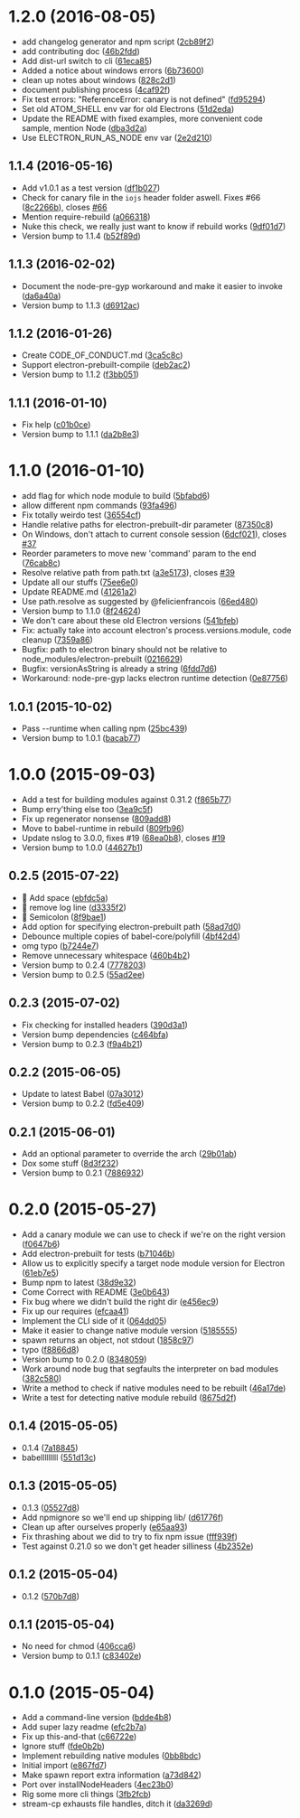 <a name="1.2.0"></a>
# 1.2.0 (2016-08-05)

* add changelog generator and npm script ([2cb89f2](https://github.com/paulcbetts/electron-rebuild/commit/2cb89f2))
* add contributing doc ([46b2fdd](https://github.com/paulcbetts/electron-rebuild/commit/46b2fdd))
* Add dist-url switch to cli ([61eca85](https://github.com/paulcbetts/electron-rebuild/commit/61eca85))
* Added a notice about windows errors ([6b73600](https://github.com/paulcbetts/electron-rebuild/commit/6b73600))
* clean up notes about windows ([828c2d1](https://github.com/paulcbetts/electron-rebuild/commit/828c2d1))
* document publishing process ([4caf92f](https://github.com/paulcbetts/electron-rebuild/commit/4caf92f))
* Fix test errors: "ReferenceError: canary is not defined" ([fd95294](https://github.com/paulcbetts/electron-rebuild/commit/fd95294))
* Set old ATOM_SHELL env var for old Electrons ([51d2eda](https://github.com/paulcbetts/electron-rebuild/commit/51d2eda))
* Update the README with fixed examples, more convenient code sample, mention Node ([dba3d2a](https://github.com/paulcbetts/electron-rebuild/commit/dba3d2a))
* Use ELECTRON_RUN_AS_NODE env var ([2e2d210](https://github.com/paulcbetts/electron-rebuild/commit/2e2d210))



<a name="1.1.4"></a>
## 1.1.4 (2016-05-16)

* Add v1.0.1 as a test version ([df1b027](https://github.com/paulcbetts/electron-rebuild/commit/df1b027))
* Check for canary file in the `iojs` header folder aswell.  Fixes #66 ([8c2266b](https://github.com/paulcbetts/electron-rebuild/commit/8c2266b)), closes [#66](https://github.com/paulcbetts/electron-rebuild/issues/66)
* Mention require-rebuild ([a066318](https://github.com/paulcbetts/electron-rebuild/commit/a066318))
* Nuke this check, we really just want to know if rebuild works ([9df01d7](https://github.com/paulcbetts/electron-rebuild/commit/9df01d7))
* Version bump to 1.1.4 ([b52f89d](https://github.com/paulcbetts/electron-rebuild/commit/b52f89d))



<a name="1.1.3"></a>
## 1.1.3 (2016-02-02)

* Document the node-pre-gyp workaround and make it easier to invoke ([da6a40a](https://github.com/paulcbetts/electron-rebuild/commit/da6a40a))
* Version bump to 1.1.3 ([d6912ac](https://github.com/paulcbetts/electron-rebuild/commit/d6912ac))



<a name="1.1.2"></a>
## 1.1.2 (2016-01-26)

* Create CODE_OF_CONDUCT.md ([3ca5c8c](https://github.com/paulcbetts/electron-rebuild/commit/3ca5c8c))
* Support electron-prebuilt-compile ([deb2ac2](https://github.com/paulcbetts/electron-rebuild/commit/deb2ac2))
* Version bump to 1.1.2 ([f3bb051](https://github.com/paulcbetts/electron-rebuild/commit/f3bb051))



<a name="1.1.1"></a>
## 1.1.1 (2016-01-10)

* Fix help ([c01b0ce](https://github.com/paulcbetts/electron-rebuild/commit/c01b0ce))
* Version bump to 1.1.1 ([da2b8e3](https://github.com/paulcbetts/electron-rebuild/commit/da2b8e3))



<a name="1.1.0"></a>
# 1.1.0 (2016-01-10)

* add flag for which node module to build ([5bfabd6](https://github.com/paulcbetts/electron-rebuild/commit/5bfabd6))
* allow different npm commands ([93fa496](https://github.com/paulcbetts/electron-rebuild/commit/93fa496))
* Fix totally weirdo test ([36554cf](https://github.com/paulcbetts/electron-rebuild/commit/36554cf))
* Handle relative paths for electron-prebuilt-dir parameter ([87350c8](https://github.com/paulcbetts/electron-rebuild/commit/87350c8))
* On Windows, don't attach to current console session ([6dcf021](https://github.com/paulcbetts/electron-rebuild/commit/6dcf021)), closes [#37](https://github.com/paulcbetts/electron-rebuild/issues/37)
* Reorder parameters to move new 'command' param to the end ([76cab8c](https://github.com/paulcbetts/electron-rebuild/commit/76cab8c))
* Resolve relative path from path.txt ([a3e5173](https://github.com/paulcbetts/electron-rebuild/commit/a3e5173)), closes [#39](https://github.com/paulcbetts/electron-rebuild/issues/39)
* Update all our stuffs ([75ee6e0](https://github.com/paulcbetts/electron-rebuild/commit/75ee6e0))
* Update README.md ([41261a2](https://github.com/paulcbetts/electron-rebuild/commit/41261a2))
* Use path.resolve as suggested by @felicienfrancois ([66ed480](https://github.com/paulcbetts/electron-rebuild/commit/66ed480))
* Version bump to 1.1.0 ([8f24624](https://github.com/paulcbetts/electron-rebuild/commit/8f24624))
* We don't care about these old Electron versions ([541bfeb](https://github.com/paulcbetts/electron-rebuild/commit/541bfeb))
* Fix: actually take into account electron's process.versions.module, code cleanup ([7359a86](https://github.com/paulcbetts/electron-rebuild/commit/7359a86))
* Bugfix: path to electron binary should not be relative to node_modules/electron-prebuilt ([0216629](https://github.com/paulcbetts/electron-rebuild/commit/0216629))
* Bugfix: versionAsString is already a string ([6fdd7d6](https://github.com/paulcbetts/electron-rebuild/commit/6fdd7d6))
* Workaround: node-pre-gyp lacks electron runtime detection ([0e87756](https://github.com/paulcbetts/electron-rebuild/commit/0e87756))



<a name="1.0.1"></a>
## 1.0.1 (2015-10-02)

* Pass --runtime when calling npm ([25bc439](https://github.com/paulcbetts/electron-rebuild/commit/25bc439))
* Version bump to 1.0.1 ([bacab77](https://github.com/paulcbetts/electron-rebuild/commit/bacab77))



<a name="1.0.0"></a>
# 1.0.0 (2015-09-03)

* Add a test for building modules against 0.31.2 ([f865b77](https://github.com/paulcbetts/electron-rebuild/commit/f865b77))
* Bump erry'thing else too ([3ea9c5f](https://github.com/paulcbetts/electron-rebuild/commit/3ea9c5f))
* Fix up regenerator nonsense ([809add8](https://github.com/paulcbetts/electron-rebuild/commit/809add8))
* Move to babel-runtime in rebuild ([809fb96](https://github.com/paulcbetts/electron-rebuild/commit/809fb96))
* Update nslog to 3.0.0, fixes #19 ([68ea0b8](https://github.com/paulcbetts/electron-rebuild/commit/68ea0b8)), closes [#19](https://github.com/paulcbetts/electron-rebuild/issues/19)
* Version bump to 1.0.0 ([44627b1](https://github.com/paulcbetts/electron-rebuild/commit/44627b1))



<a name="0.2.5"></a>
## 0.2.5 (2015-07-22)

* :art: Add space ([ebfdc5a](https://github.com/paulcbetts/electron-rebuild/commit/ebfdc5a))
* :art: remove log line ([d3335f2](https://github.com/paulcbetts/electron-rebuild/commit/d3335f2))
* :art: Semicolon ([8f9bae1](https://github.com/paulcbetts/electron-rebuild/commit/8f9bae1))
* Add option for specifying electron-prebuilt path ([58ad7d0](https://github.com/paulcbetts/electron-rebuild/commit/58ad7d0))
* Debounce multiple copies of babel-core/polyfill ([4bf42d4](https://github.com/paulcbetts/electron-rebuild/commit/4bf42d4))
* omg typo ([b7244e7](https://github.com/paulcbetts/electron-rebuild/commit/b7244e7))
* Remove unnecessary whitespace ([460b4b2](https://github.com/paulcbetts/electron-rebuild/commit/460b4b2))
* Version bump to 0.2.4 ([7778203](https://github.com/paulcbetts/electron-rebuild/commit/7778203))
* Version bump to 0.2.5 ([55ad2ee](https://github.com/paulcbetts/electron-rebuild/commit/55ad2ee))



<a name="0.2.3"></a>
## 0.2.3 (2015-07-02)

* Fix checking for installed headers ([390d3a1](https://github.com/paulcbetts/electron-rebuild/commit/390d3a1))
* Version bump dependencies ([c464bfa](https://github.com/paulcbetts/electron-rebuild/commit/c464bfa))
* Version bump to 0.2.3 ([f9a4b21](https://github.com/paulcbetts/electron-rebuild/commit/f9a4b21))



<a name="0.2.2"></a>
## 0.2.2 (2015-06-05)

* Update to latest Babel ([07a3012](https://github.com/paulcbetts/electron-rebuild/commit/07a3012))
* Version bump to 0.2.2 ([fd5e409](https://github.com/paulcbetts/electron-rebuild/commit/fd5e409))



<a name="0.2.1"></a>
## 0.2.1 (2015-06-01)

* Add an optional parameter to override the arch ([29b01ab](https://github.com/paulcbetts/electron-rebuild/commit/29b01ab))
* Dox some stuff ([8d3f232](https://github.com/paulcbetts/electron-rebuild/commit/8d3f232))
* Version bump to 0.2.1 ([7886932](https://github.com/paulcbetts/electron-rebuild/commit/7886932))



<a name="0.2.0"></a>
# 0.2.0 (2015-05-27)

* Add a canary module we can use to check if we're on the right version ([f0647b6](https://github.com/paulcbetts/electron-rebuild/commit/f0647b6))
* Add electron-prebuilt for tests ([b71046b](https://github.com/paulcbetts/electron-rebuild/commit/b71046b))
* Allow us to explicitly specify a target node module version for Electron ([61eb7e5](https://github.com/paulcbetts/electron-rebuild/commit/61eb7e5))
* Bump npm to latest ([38d9e32](https://github.com/paulcbetts/electron-rebuild/commit/38d9e32))
* Come Correct with README ([3e0b643](https://github.com/paulcbetts/electron-rebuild/commit/3e0b643))
* Fix bug where we didn't build the right dir ([e456ec9](https://github.com/paulcbetts/electron-rebuild/commit/e456ec9))
* Fix up our requires ([efcaa41](https://github.com/paulcbetts/electron-rebuild/commit/efcaa41))
* Implement the CLI side of it ([064dd05](https://github.com/paulcbetts/electron-rebuild/commit/064dd05))
* Make it easier to change native module version ([5185555](https://github.com/paulcbetts/electron-rebuild/commit/5185555))
* spawn returns an object, not stdout ([1858c97](https://github.com/paulcbetts/electron-rebuild/commit/1858c97))
* typo ([f8866d8](https://github.com/paulcbetts/electron-rebuild/commit/f8866d8))
* Version bump to 0.2.0 ([8348059](https://github.com/paulcbetts/electron-rebuild/commit/8348059))
* Work around node bug that segfaults the interpreter on bad modules ([382c580](https://github.com/paulcbetts/electron-rebuild/commit/382c580))
* Write a method to check if native modules need to be rebuilt ([46a17de](https://github.com/paulcbetts/electron-rebuild/commit/46a17de))
* Write a test for detecting native module rebuild ([8675d2f](https://github.com/paulcbetts/electron-rebuild/commit/8675d2f))



<a name="0.1.4"></a>
## 0.1.4 (2015-05-05)

* 0.1.4 ([7a18845](https://github.com/paulcbetts/electron-rebuild/commit/7a18845))
* babelllllllll ([551d13c](https://github.com/paulcbetts/electron-rebuild/commit/551d13c))



<a name="0.1.3"></a>
## 0.1.3 (2015-05-05)

* 0.1.3 ([05527d8](https://github.com/paulcbetts/electron-rebuild/commit/05527d8))
* Add npmignore so we'll end up shipping lib/ ([d61776f](https://github.com/paulcbetts/electron-rebuild/commit/d61776f))
* Clean up after ourselves properly ([e65aa93](https://github.com/paulcbetts/electron-rebuild/commit/e65aa93))
* Fix thrashing about we did to try to fix npm issue ([fff939f](https://github.com/paulcbetts/electron-rebuild/commit/fff939f))
* Test against 0.21.0 so we don't get header silliness ([4b2352e](https://github.com/paulcbetts/electron-rebuild/commit/4b2352e))



<a name="0.1.2"></a>
## 0.1.2 (2015-05-04)

* 0.1.2 ([570b7d8](https://github.com/paulcbetts/electron-rebuild/commit/570b7d8))



<a name="0.1.1"></a>
## 0.1.1 (2015-05-04)

* No need for chmod ([406cca6](https://github.com/paulcbetts/electron-rebuild/commit/406cca6))
* Version bump to 0.1.1 ([c83402e](https://github.com/paulcbetts/electron-rebuild/commit/c83402e))



<a name="0.1.0"></a>
# 0.1.0 (2015-05-04)

* Add a command-line version ([bdde4b8](https://github.com/paulcbetts/electron-rebuild/commit/bdde4b8))
* Add super lazy readme ([efc2b7a](https://github.com/paulcbetts/electron-rebuild/commit/efc2b7a))
* Fix up this-and-that ([c66722e](https://github.com/paulcbetts/electron-rebuild/commit/c66722e))
* Ignore stuff ([fde0b2b](https://github.com/paulcbetts/electron-rebuild/commit/fde0b2b))
* Implement rebuilding native modules ([0bb8bdc](https://github.com/paulcbetts/electron-rebuild/commit/0bb8bdc))
* Initial import ([e867fd7](https://github.com/paulcbetts/electron-rebuild/commit/e867fd7))
* Make spawn report extra information ([a73d842](https://github.com/paulcbetts/electron-rebuild/commit/a73d842))
* Port over installNodeHeaders ([4ec23b0](https://github.com/paulcbetts/electron-rebuild/commit/4ec23b0))
* Rig some more cli things ([3fb2fcb](https://github.com/paulcbetts/electron-rebuild/commit/3fb2fcb))
* stream-cp exhausts file handles, ditch it ([da3269d](https://github.com/paulcbetts/electron-rebuild/commit/da3269d))




